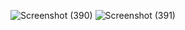 ![Screenshot (390)](https://github.com/adeanugerah211220042/sewa-kendaraan/assets/169752836/4a6912c5-95fe-4679-91ce-94ffe3004eff)
![Screenshot (391)](https://github.com/adeanugerah211220042/sewa-kendaraan/assets/169752836/abd9d98f-b5e2-485e-8ffb-07b35d051516)
